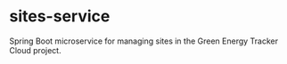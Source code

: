 # sites-service
Spring Boot microservice for managing sites in the Green Energy Tracker Cloud project.
